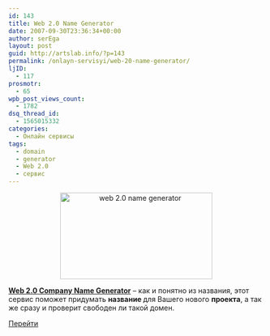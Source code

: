 ```yaml
---
id: 143
title: Web 2.0 Name Generator
date: 2007-09-30T23:36:34+00:00
author: serEga
layout: post
guid: http://artslab.info/?p=143
permalink: /onlayn-servisyi/web-20-name-generator/
ljID:
  - 117
prosmotr:
  - 65
wpb_post_views_count:
  - 1782
dsq_thread_id:
  - 1565015332
categories:
  - Онлайн сервисы
tags:
  - domain
  - generator
  - Web 2.0
  - сервис
---
```

<center>
  <a href="http://artslab.info/wp-content/uploads/web20_name_generator.jpg"><img src="http://artslab.info/wp-content/uploads/web20_name_generator-300x171.jpg" alt="web 2.0 name generator" title="web20_name_generator" width="300" height="171" class="alignnone size-medium wp-image-879" /></a>
</center>


  
<a href="http://www.lightsphere.com/dev/web20.html" title="name generator" target="_blank"><span style="font-weight: bold">Web 2.0 Company Name Generator</span></a> &#8211; как и понятно из названия, этот сервис поможет придумать <span style="font-weight: bold">название </span>для Вашего нового <span style="font-weight: bold">проекта</span>, а так же сразу и проверит свободен ли такой домен.

<a href="http://www.lightsphere.com/dev/web20.html" title="попробывать" target="_blank">Перейти</a>